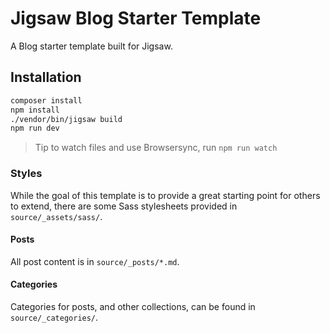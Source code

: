 # Jigsaw Blog Starter Template

A Blog starter template built for Jigsaw.

## Installation
```bash
composer install
npm install
./vendor/bin/jigsaw build
npm run dev
```

> Tip to watch files and use Browsersync, run `npm run watch`

### Styles
While the goal of this template is to provide a great starting point for others to extend, there are some Sass stylesheets provided in `source/_assets/sass/`. 

#### Posts
All post content is in `source/_posts/*.md`. 

#### Categories
Categories for posts, and other collections, can be found in `source/_categories/`.

